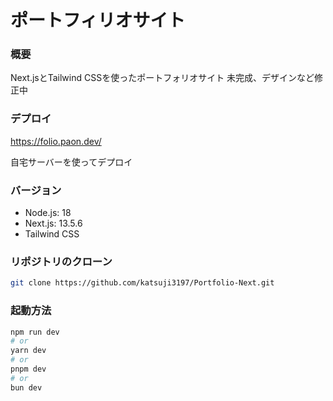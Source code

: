 # ポートフィリオサイト
### 概要
Next.jsとTailwind CSSを使ったポートフォリオサイト
未完成、デザインなど修正中

### デプロイ
https://folio.paon.dev/

自宅サーバーを使ってデプロイ

### バージョン
- Node.js: 18
- Next.js: 13.5.6
- Tailwind CSS

### リポジトリのクローン
```bash
git clone https://github.com/katsuji3197/Portfolio-Next.git
```

### 起動方法
```bash
npm run dev
# or
yarn dev
# or
pnpm dev
# or
bun dev
```
